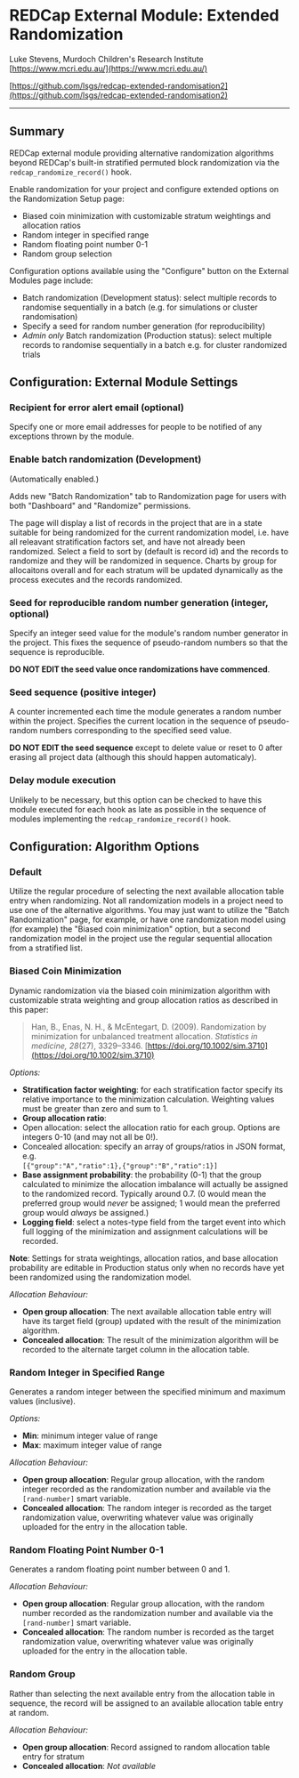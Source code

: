# REDCap External Module: Extended Randomization

Luke Stevens, Murdoch Children's Research Institute [https://www.mcri.edu.au/](https://www.mcri.edu.au/)

[https://github.com/lsgs/redcap-extended-randomisation2](https://github.com/lsgs/redcap-extended-randomisation2)
********************************************************************************
## Summary

REDCap external module providing alternative randomization algorithms beyond REDCap's built-in stratified permuted block randomization via the `redcap_randomize_record()` hook.

Enable randomization for your project and configure extended options on the Randomization Setup page:

* Biased coin minimization with customizable stratum weightings and allocation ratios
* Random integer in specified range
* Random floating point number 0-1
* Random group selection

Configuration options available using the "Configure" button on the External Modules page include:

* Batch randomization (Development status): select multiple records to randomise sequentially in a batch (e.g. for simulations or cluster randomisation)
* Specify a seed for random number generation (for reproducibility)
* *Admin only* Batch randomization (Production status): select multiple records to randomise sequentially in a batch e.g. for cluster randomized trials

## Configuration: External Module Settings
### Recipient for error alert email (optional)
Specify one or more email addresses for people to be notified of any exceptions thrown by the module.

### Enable batch randomization (Development)
(Automatically enabled.)

Adds new "Batch Randomization" tab to Randomization page for users with both "Dashboard" and "Randomize" permissions.

The page will display a list of records in the project that are in a state suitable for being randomized for the current randomization model, i.e. have all releavant stratification factors set, and have not already been randomized. Select a field to sort by (default is record id) and the records to randomize and they will be randomized in sequence. Charts by group for allocaitons overall and for each stratum will be updated dynamically as the process executes and the records randomized.

### Seed for reproducible random number generation (integer, optional)
Specify an integer seed value for the module's random number generator in the project. This fixes the sequence of pseudo-random numbers so that the sequence is reproducible. 

**DO NOT EDIT the seed value once randomizations have commenced**.

### Seed sequence (positive integer)
A counter incremented each time the module generates a random number within the project. Specifies the current location in the sequence of pseudo-random numbers corresponding to the specified seed value.

**DO NOT EDIT the seed sequence** except to delete value or reset to 0 after erasing all project data (although this should happen automaticaly).

### Delay module execution
Unlikely to be necessary, but this option can be checked to have this module executed for each hook as late as possible in the sequence of modules implementing the `redcap_randomize_record()` hook.

## Configuration: Algorithm Options
### Default
Utilize the regular procedure of selecting the next available allocation table entry when randomizing. Not all randomization models in a project need to use one of the alternative algorithms. You may just want to utilize the "Batch Randomization" page, for example, or have one randomization model using (for example) the "Biased coin minimization" option, but a second randomization model in the project use the regular sequential allocation from a stratified list.

### Biased Coin Minimization
Dynamic randomization via the biased coin minimization algorithm with customizable strata weighting and group allocation ratios as described in this paper:
> Han, B., Enas, N. H., & McEntegart, D. (2009). Randomization by minimization for unbalanced treatment allocation. *Statistics in medicine, 28*(27), 3329–3346. [https://doi.org/10.1002/sim.3710](https://doi.org/10.1002/sim.3710)

*Options:*
* **Stratification factor weighting**: for each stratification factor specify its relative importance to the minimization calculation. Weighting values must be greater than zero and sum to 1.
* **Group allocation ratio**: 
 * Open allocation: select the allocation ratio for each group. Options are integers 0-10 (and may not all be 0!).
 * Concealed allocation: specify an array of groups/ratios in JSON format, e.g.<br>
 `[{"group":"A","ratio":1},{"group":"B","ratio":1}]`
* **Base assignment probability**: the probability (0-1) that the group calculated to minimize the allocation imbalance will actually be assigned to the randomized record. Typically around 0.7. (0 would mean the preferred group would *never* be assigned; 1 would mean the preferred group would *always* be assigned.)
* **Logging field**: select a notes-type field from the target event into which full logging of the minimization and assignment calculations will be recorded.

**Note**: Settings for strata weightings, allocation ratios, and base allocation probability are editable in Production status only when no records have yet been randomized using the randomization model.

*Allocation Behaviour:*
* **Open group allocation**: The next available allocation table entry will have its target field (group) updated with the result of the minimization algorithm.
* **Concealed allocation**: The result of the minimization algorithm will be recorded to the alternate target column in the allocation table.

### Random Integer in Specified Range
Generates a random integer between the specified minimum and maximum values (inclusive).

*Options:*
* **Min**: minimum integer value of range
* **Max**: maximum integer value of range

*Allocation Behaviour:*
* **Open group allocation**: Regular group allocation, with the random integer recorded as the randomization number and available via the `[rand-number]` smart variable.
* **Concealed allocation**: The random integer is recorded as the target randomization value, overwriting whatever value was originally uploaded for the entry in the allocation table.

### Random Floating Point Number 0-1
Generates a random floating point number between 0 and 1.

*Allocation Behaviour:*
* **Open group allocation**: Regular group allocation, with the random number recorded as the randomization number and available via the `[rand-number]` smart variable.
* **Concealed allocation**: The random number is recorded as the target randomization value, overwriting whatever value was originally uploaded for the entry in the allocation table.

### Random Group
Rather than selecting the next available entry from the allocation table in sequence, the record will be assigned to an available allocation table entry at random.

*Allocation Behaviour:*
* **Open group allocation**: Record assigned to random allocation table entry for stratum
* **Concealed allocation**: *Not available*